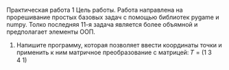 Практическая работа 1
Цель работы. Работа направлена на прорешивание простых базовых задач с помощью библиотек pygame и numpy.
Толко последняя 11-я задача является более объямной и предполагает элементы ООП.
1. Напишите программу, которая позволяет ввести координаты точки и применить к ним матричное преобразование с матрицей:
𝑇 = (1 3  
      4 1)

